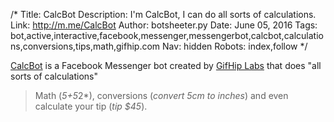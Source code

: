 /*
Title: CalcBot
Description: I'm CalcBot, I can do all sorts of calculations.
Link: http://m.me/CalcBot
Author: botsheeter.py
Date: June 05, 2016
Tags: bot,active,interactive,facebook,messenger,messengerbot,calcbot,calculations,conversions,tips,math,gifhip.com
Nav: hidden
Robots: index,follow
*/

[CalcBot](http://m.me/CalcBot) is a Facebook Messenger bot created by [GifHip Labs](https://twitter.com/http://www.gifhip.com) that does "all sorts of calculations" 

> Math (*5+5*2*), conversions (*convert 5cm to inches*) and even calculate your tip (*tip $45*).
